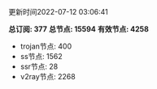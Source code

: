 更新时间2022-07-12 03:06:41

**总订阅: 377**
**总节点: 15594**
**有效节点: 4258**
- trojan节点: 400
- ss节点: 1562
- ssr节点: 28
- v2ray节点: 2268
